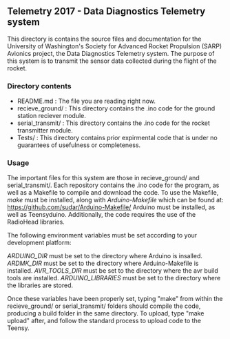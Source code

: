 ## Telemetry 2017 - Data Diagnostics Telemetry system

This directory is contains the source files and documentation for the
University of Washington's Society for Advanced Rocket Propulsion (SARP)
Avionics project, the Data Diagnostics Telemetry system.
The purpose of this system is to transmit the sensor data collected
during the flight of the rocket.

### Directory contents

- README.md : The file you are reading right now.
- recieve_ground/ : This directory contains the .ino code for the ground
    station reciever module.
- serial_transmit/ : This directory contains the .ino code for the rocket
    transmitter module.
- Tests/ : This directory contains prior expirmental code that is under
    no guarantees of usefulness or completeness.

### Usage

The important files for this system are those in recieve_ground/ and
serial_transmit/. Each repository contains the .ino code for the program,
as well as a Makefile to compile and download the code. To use the Makefile,
_make_ must be installed, along with _Arduino-Makefile_ which can be found at:
https://github.com/sudar/Arduino-Makefile/
Arduino must be installed, as well as Teensyduino. Additionally, the code
requires the use of the RadioHead libraries.

The following environment variables must be set according to your development
platform:

_ARDUINO_DIR_ must be set to the directory where Arduino is insalled.
_ARDMK_DIR_ must be set to the directory where Arduino-Makefile is installed.
_AVR_TOOLS_DIR_ must be set to the directory where the avr build tools are
installed.
_ARDUINO_LIBRARIES_ must be set to the directory where the libraries are
stored.

Once these variables have been properly set, typing "make" from within the
recieve_ground/ or serial_transmit/ folders should compile the code, producing
a build folder in the same directory. To upload, type "make upload" after,
and follow the standard process to upload code to the Teensy.
